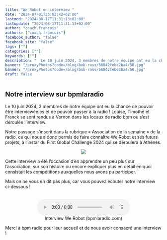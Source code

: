 ```yaml
---
title: "We Robot en interview "
date: "2024-07-01T23:03:42+02:00"
lastmod: "2024-08-17T11:31:13+02:00"
lastupdate: "2024-08-17T11:31:13+02:00"
author: "coach.francois"
authors: ["coach.francois"]
facebook_author: "false"
facebook_site: "false"
tags: [""]
categories: [""]
keywords: [""]
description: "  Le 10 juin 2024, 3 membres de notre équipe ont eu la chance de pouvoir être interviewée.es et de pouvoir passer à la radio !  "
baneer: "/proxyPhotos?code=/blog/bob-ross/66842febe2ba4/50.jpg"
banner: "/proxyPhotos?code=/blog/bob-ross/66842febe2ba4/50.jpg"
draft: false
---
```

## Notre interview sur bpmlaradio
Le 10 juin 2024, 3 membres de notre équipe ont eu la chance de pouvoir être interviewée.es et de pouvoir passer à la radio !  Louise, Timothé et Franck se sont rendus à Vernon dans les locaux de radio bpm où s’est déroulée l’interview. 

Notre passage s’inscrit dans la rubrique « Association de la semaine » de la radio, ce qui nous a donc permis de faire connaître We Robot et ses futurs projets, à l’instar du First Global Challenge 2024 qui se déroulera à Athènes.


<center>
<img src="/proxyPhotos?code=/blog/bob-ross/66842febe2ba4/50.jpg">
</center>


Cette interview a été l’occasion d’en apprendre un peu plus sur l’association, sur son histoire ou encore expliquer plus en détail en quoi consistait les compétitions auxquelles nous avons pu participer.

Mais on ne vous en dit pas plus, car vous pouvez écouter notre interview ci-dessous !
<br><br>

<center>
<figure>
  	<audio controls src="/posts/ASSO-DE-LA-SEMAINE-We-robot.mp3"></audio>
	<figcaption>Interview We Robot (bpmlaradio.com)</figcaption>
</figure>
</center>

Merci à bpm radio pour leur accueil et de nous avoir consacré une interview !

<!--hyperlien vers une page Web
<a href="https://bpmlaradio.com/association-vernon/"
   title="interview We Robot"></a>-->




    




